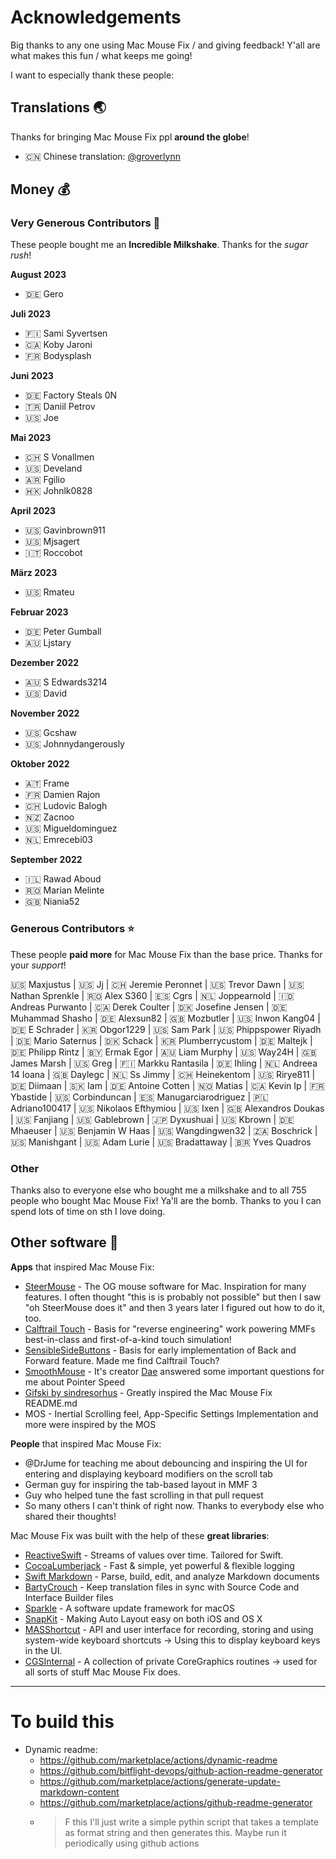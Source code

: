 # Acknowledgements

Big thanks to any one using Mac Mouse Fix / and giving feedback! Y'all are what makes this fun / what keeps me going!

I want to especially thank these people:

## Translations 🌏

Thanks for bringing Mac Mouse Fix ppl **around the globe**!

- 🇨🇳 Chinese translation: [@groverlynn](https://github.com/groverlynn)

## Money 💰


### Very Generous Contributors 🚀

These people bought me an **Incredible Milkshake**. Thanks for the _sugar rush_! 

__August 2023__

- 🇩🇪 Gero

__Juli 2023__

- 🇫🇮 Sami Syvertsen
- 🇨🇦 Koby Jaroni
- 🇫🇷 Bodysplash

__Juni 2023__

- 🇩🇪 Factory Steals 0N
- 🇹🇷 Daniil Petrov
- 🇺🇸 Joe

__Mai 2023__

- 🇨🇭 S Vonallmen
- 🇺🇸 Develand
- 🇦🇷 Fgilio
- 🇭🇰 Johnlk0828

__April 2023__

- 🇺🇸 Gavinbrown911
- 🇺🇸 Mjsagert
- 🇮🇹 Roccobot

__März 2023__

- 🇺🇸 Rmateu

__Februar 2023__

- 🇩🇪 Peter Gumball
- 🇦🇺 Ljstary

__Dezember 2022__

- 🇦🇺 S Edwards3214
- 🇺🇸 David

__November 2022__

- 🇺🇸 Gcshaw
- 🇺🇸 Johnnydangerously

__Oktober 2022__

- 🇦🇹 Frame
- 🇫🇷 Damien Rajon
- 🇨🇭 Ludovic Balogh
- 🇳🇿 Zacnoo
- 🇺🇸 Migueldominguez
- 🇳🇱 Emrecebi03

__September 2022__

- 🇮🇱 Rawad Aboud
- 🇷🇴 Marian Melinte
- 🇬🇧 Niania52

### Generous Contributors ⭐️

These people **paid more** for Mac Mouse Fix than the base price. Thanks for your _support_!

🇺🇸 Maxjustus | 🇺🇸 Jj | 🇨🇭 Jeremie Peronnet | 🇺🇸 Trevor Dawn | 🇺🇸 Nathan Sprenkle | 🇷🇴 Alex S360 | 🇪🇸 Cgrs | 🇳🇱 Joppearnold | 🇮🇩 Andreas Purwanto | 🇨🇦 Derek Coulter | 🇩🇰 Josefine Jensen | 🇩🇪 Muhammad Shasho | 🇩🇪 Alexsun82 | 🇬🇧 Mozbutler | 🇺🇸 Inwon Kang04 | 🇩🇪 E Schrader | 🇰🇷 Obgor1229 | 🇺🇸 Sam Park | 🇺🇸 Phippspower Riyadh | 🇩🇪 Mario Saternus | 🇩🇰 Schack | 🇰🇷 Plumberrycustom | 🇩🇪 Maltejk | 🇩🇪 Philipp Rintz | 🇧🇾 Ermak Egor | 🇦🇺 Liam Murphy | 🇺🇸 Way24H | 🇬🇧 James Marsh | 🇺🇸 Greg | 🇫🇮 Markku Rantasila | 🇩🇪 Ihling | 🇳🇱 Andreea 14 Ioana | 🇬🇧 Daylegc | 🇳🇱 Ss Jimmy | 🇨🇭 Heinekentom | 🇺🇸 Rirye811 | 🇩🇪 Diimaan | 🇸🇰 Iam | 🇩🇪 Antoine Cotten | 🇳🇴 Matias | 🇨🇦 Kevin Ip | 🇫🇷 Ybastide | 🇺🇸 Corbinduncan | 🇪🇸 Manugarciarodriguez | 🇵🇱 Adriano100417 | 🇺🇸 Nikolaos Efthymiou | 🇺🇸 Ixen | 🇬🇧 Alexandros Doukas | 🇺🇸 Fanjiang | 🇺🇸 Gablebrown | 🇯🇵 Dyxushuai | 🇺🇸 Kbrown | 🇩🇪 Mhaeuser | 🇺🇸 Benjamin W Haas | 🇺🇸 Wangdingwen32 | 🇿🇦 Boschrick | 🇺🇸 Manishgant | 🇺🇸 Adam Lurie | 🇺🇸 Bradattaway | 🇧🇷 Yves Quadros

### Other

Thanks also to everyone else who bought me a milkshake and to all 755 people who bought Mac Mouse Fix! Ya'll are the bomb. Thanks to you I can spend lots of time on sth I love doing.

## Other software 👾

__Apps__ that inspired Mac Mouse Fix:

- [SteerMouse](https://plentycom.jp/en/steermouse/index.html) - The OG mouse software for Mac. Inspiration for many features. I often thought "this is is probably not possible" but then I saw "oh SteerMouse does it" and then 3 years later I figured out how to do it, too.
- [Calftrail Touch](https://github.com/calftrail/Touch) - Basis for "reverse engineering" work powering MMFs best-in-class and first-of-a-kind touch simulation!
- [SensibleSideButtons](https://github.com/archagon/sensible-side-buttons) - Basis for early implementation of Back and Forward feature. Made me find Calftrail Touch?
- [SmoothMouse](https://smoothmouse.com/) - It's creator [Dae](https://dae.me/) answered some important questions for me about Pointer Speed 
- [Gifski by sindresorhus](https://github.com/sindresorhus/Gifski) - Greatly inspired the Mac Mouse Fix README.md
- MOS - Inertial Scrolling feel, App-Specific Settings Implementation and more were inspired by the MOS

__People__ that inspired Mac Mouse Fix:

- @DrJume for teaching me about debouncing and inspiring the UI for entering and displaying keyboard modifiers on the scroll tab
- German guy for inspiring the tab-based layout in MMF 3
- Guy who helped tune the fast scrolling in that pull request
- So many others I can't think of right now. Thanks to everybody else who shared their thoughts!

Mac Mouse Fix was built with the help of these **great libraries**:

- [ReactiveSwift](https://github.com/ReactiveCocoa/ReactiveSwift) - Streams of values over time. Tailored for Swift.
- [CocoaLumberjack](https://github.com/CocoaLumberjack/CocoaLumberjack) - Fast & simple, yet powerful & flexible logging
- [Swift Markdown](https://github.com/apple/swift-markdown) - Parse, build, edit, and analyze Markdown documents
- [BartyCrouch](https://github.com/FlineDev/BartyCrouch) - Keep translation files in sync with Source Code and Interface Builder files
- [Sparkle](https://github.com/sparkle-project/Sparkle) - A software update framework for macOS
- [SnapKit](https://github.com/SnapKit/SnapKit) - Making Auto Layout easy on both iOS and OS X
- [MASShortcut](https://github.com/shpakovski/MASShortcut) - API and user interface for recording, storing and using system-wide keyboard shortcuts -> Using this to display keyboard keys in the UI.
- [CGSInternal](https://github.com/NUIKit/CGSInternal) - A collection of private CoreGraphics routines -> used for all sorts of stuff Mac Mouse Fix does.

---

# To build this

- Dynamic readme: 
  - https://github.com/marketplace/actions/dynamic-readme
  - https://github.com/bitflight-devops/github-action-readme-generator
  - https://github.com/marketplace/actions/generate-update-markdown-content
  - https://github.com/marketplace/actions/github-readme-generator
  - > F this I'll just write a simple pythin script that takes a template as format string and then generates this. Maybe run it periodically using github actions

